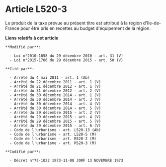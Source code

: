 # Article L520-3

Le produit de la taxe prévue au présent titre est attribué à la région d'Ile-de-France pour être pris en recettes au budget
d'équipement de la région.

**Liens relatifs à cet article**

	**Modifié par**:

	  - Loi n°2010-1658 du 29 décembre 2010 - art. 31 (V)
	  - Loi n°2015-1786 du 29 décembre 2015 - art. 50 (V)

	**Cité par**:

	  - Arrêté du 4 mai 2011 - art. 1 (Ab)
	  - Arrêté du 22 décembre 2011 - art. 1 (V)
	  - Arrêté du 21 décembre 2012 - art. 1 (V)
	  - Arrêté du 31 décembre 2012 - art. 2 (V)
	  - Arrêté du 30 décembre 2014 - art. 1 (V)
	  - Arrêté du 30 décembre 2014 - art. 3 (V)
	  - Arrêté du 30 décembre 2014 - art. 4 (V)
	  - Arrêté du 30 décembre 2014 - art. 5 (V)
	  - Arrêté du 29 décembre 2015 - art. 2 (V)
	  - Arrêté du 29 décembre 2015 - art. 4 (V)
	  - Arrêté du 29 décembre 2015 - art. 5 (V)
	  - Arrêté du 29 décembre 2015 - art. 6 (V)
	  - Code de l'urbanisme - art. L520-13 (Ab)
	  - Code de l'urbanisme - art. L520-5 (M)
	  - Code de l'urbanisme - art. R520-2 (M)
	  - Code de l'urbanisme - art. R520-3 (M)

	**Codifié par**:

	  - Décret n°73-1022 1973-11-08 JORF 13 NOVEMBRE 1973
